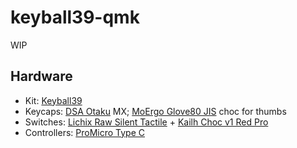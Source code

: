# keyball39-qmk

WIP

## Hardware

* Kit: [Keyball39](https://shop.yushakobo.jp/products/5357)
* Keycaps: [DSA Otaku](https://spkeyboards.com/collections/otaku-keycap-set) MX; [MoErgo Glove80 JIS](https://www.moergo.com/collections/glove80-international-keycaps/products/mcc-lao-jp?variant=44253213131025) choc for thumbs
* Switches: [Lichix Raw Silent Tactile](https://deltakeyco.com/collections/silent-switches/products/lichicx-raw-silent) + [Kailh Choc v1 Red Pro](https://www.moergo.com/products/kailh-choc-v1-key-switches-red-brown-white-pro-red-20-pack?variant=45328736813329)
* Controllers: [ProMicro Type C](https://shop.yushakobo.jp/products/3905?_pos=1&_sid=3256144fb)
